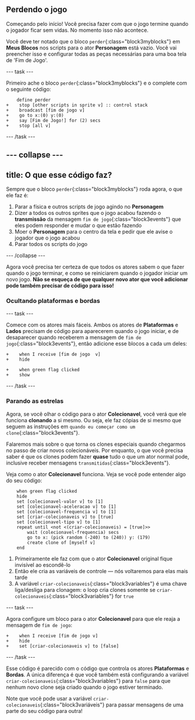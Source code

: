 ## Perdendo o jogo

Começando pelo início! Você precisa fazer com que o jogo termine quando o jogador ficar sem vidas. No momento isso não acontece.

Você deve ter notado que o bloco `perder`{:class="block3myblocks"} em **Meus Blocos** nos scripts para o ator **Personagem** está vazio. Você vai preencher isso e configurar todas as peças necessárias para uma boa tela de 'Fim de Jogo'.

--- task ---

Primeiro ache o bloco `perder`{:class="block3myblocks"} e o complete com o seguinte código:

```blocks3
    define perder
+    stop [other scripts in sprite v] :: control stack
+    broadcast [fim de jogo v]
+    go to x:(0) y:(0)
+    say [Fim de Jogo!] for (2) secs
+    stop [all v]
```

--- /task ---

--- collapse ---
---
title: O que esse código faz?
---

Sempre que o bloco `perder`{:class="block3myblocks"} roda agora, o que ele faz é:

1. Parar a física e outros scripts de jogo agindo no **Personagem**
2. Dizer a todos os outros sprites que o jogo acabou fazendo o **transmissão** da mensagem `fim de jogo`{:class="block3events"} que eles podem responder e mudar o que estão fazendo
3. Moer o **Personagem** para o centro da tela e pedir que ele avise o jogador que o jogo acabou
4. Parar todos os scripts do jogo

--- /collapse ---

Agora você precisa ter certeza de que todos os atores sabem o que fazer quando o jogo terminar, e como se reiniciarem quando o jogador iniciar um novo jogo. **Não se esqueça de que qualquer novo ator que você adicionar pode também precisar de código para isso!**

### Ocultando plataformas e bordas

--- task ---

Comece com os atores mais fáceis. Ambos os atores de **Plataformas** e **Lados** precisam de código para aparecerem quando o jogo iniciar, e de desaparecer quando receberem a mensagem de `fim de jogo`{:class="block3events"}, então adicione esse blocos a cada um deles:

```blocks3
+    when I receive [fim de jogo  v]
+    hide
```

```blocks3
+    when green flag clicked
+    show
```

--- /task ---

### Parando as estrelas

Agora, se você olhar o código para o ator **Colecionavel**, você verá que ele funciona **clonando** a si mesmo. Ou seja, ele faz cópias de si mesmo que seguem as instruções em `quando eu começar como um clone`{:class="block3events"}.

Falaremos mais sobre o que torna os clones especiais quando chegarmos no passo de criar novos colecionáveis. Por enquanto, o que você precisa saber é que os clones podem fazer **quase** tudo o que um ator normal pode, inclusive receber mensagens `transmitidas`{:class="block3events"}.

Veja como o ator **Colecionavel** funciona. Veja se você pode entender algo do seu código:

```blocks3
    when green flag clicked
    hide
    set [colecionavel-valor v] to [1]
    set [colecionavel-aceleracao v] to [1]
    set [colecionavel-frequencia v] to [1]
    set [criar-colecionaveis v] to [true]
    set [colecionavel-tipo v] to [1]
    repeat until <not <(criar-colecionaveis) = [true]>>
        wait (colecionavel-frequencia) secs
        go to x: (pick random (-240) to (240)) y: (179)
        create clone of [myself v]
    end
```

1. Primeiramente ele faz com que o ator **Colecionavel** original fique invisível ao escondê-lo
2. Então ele cria as variáveis de controle — nós voltaremos para elas mais tarde
3. A variável `criar-colecionaveis`{:class="block3variables"} é uma chave liga/desliga para clonagem: o loop cria clones somente se `criar-colecionaveis`{:class="block3variables"} for `true`

--- task ---

Agora configure um bloco para o ator **Colecionavel** para que ele reaja a mensagem de `fim de jogo`:

```blocks3
+    when I receive [fim de jogo v]
+    hide
+    set [criar-colecionaveis v] to [false]
```

--- /task ---

Esse código é parecido com o código que controla os atores **Plataformas** e **Bordas**. A única diferença é que você também está configurando a variável `criar-colecionaveis`{:class="block3variables"} para `false` para que nenhum novo clone seja criado quando o jogo estiver terminado.

Note que você pode usar a variável `criar-colecionaveis`{:class="block3variáveis"} para passar mensagens de uma parte do seu código para outra!